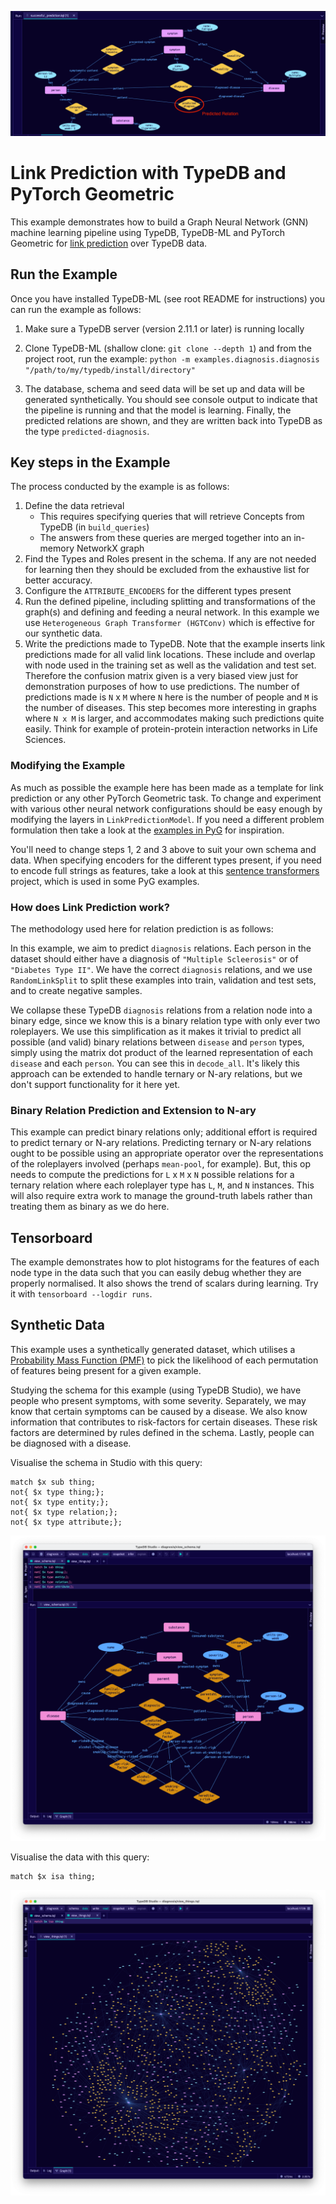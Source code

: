 ![Successful Prediction](.images/successful_prediction.png)

# Link Prediction with TypeDB and PyTorch Geometric

This example demonstrates how to build a Graph Neural Network (GNN) machine learning pipeline using TypeDB, TypeDB-ML and PyTorch Geometric for [link prediction](https://en.wikipedia.org/wiki/Link_prediction) over TypeDB data.

## Run the Example

Once you have installed TypeDB-ML (see root README for instructions) you can run the example as follows:

1. Make sure a TypeDB server (version 2.11.1 or later) is running locally   

2. Clone TypeDB-ML (shallow clone: `git clone --depth 1`) and from the project root, run the example: `python -m examples.diagnosis.diagnosis "/path/to/my/typedb/install/directory"`

3. The database, schema and seed data will be set up and data will be generated synthetically. You should see console output to indicate that the pipeline is running and that the model is learning. Finally, the predicted relations are shown, and they are written back into TypeDB as the type `predicted-diagnosis`.

## Key steps in the Example

The process conducted by the example is as follows:

1. Define the data retrieval
   - This requires specifying queries that will retrieve Concepts from TypeDB (in `build_queries`)
   - The answers from these queries are merged together into an in-memory NetworkX graph
2. Find the Types and Roles present in the schema. If any are not needed for learning then they should be excluded from the exhaustive list for better accuracy.
3. Configure the `ATTRIBUTE_ENCODERS` for the different types present
4. Run the defined pipeline, including splitting and transformations of the graph(s) and defining and feeding a neural network. In this example we use `Heterogeneous Graph Transformer (HGTConv)` which is effective for our synthetic data.  
5. Write the predictions made to TypeDB. Note that the example inserts link predictions made for all valid link locations. These include and overlap with node used in the training set as well as the validation and test set. Therefore the confusion matrix given is a very biased view just for demonstration purposes of how to use predictions. The number of predictions made is `N` x `M` where `N` here is the number of people and `M` is the number of diseases. This step becomes more interesting in graphs where `N x M` is larger, and accommodates making such predictions quite easily. Think for example of protein-protein interaction networks in Life Sciences.

### Modifying the Example

As much as possible the example here has been made as a template for link prediction or any other PyTorch Geometric task. To change and experiment with various other neural network configurations should be easy enough by modifying the layers in `LinkPredictionModel`. If you need a different problem formulation then take a look at the [examples in PyG](https://github.com/pyg-team/pytorch_geometric/tree/master/examples/hetero) for inspiration.

You'll need to change steps 1, 2 and 3 above to suit your own schema and data. When specifying encoders for the different types present, if you need to encode full strings as features, take a look at this [sentence transformers](https://pypi.org/project/sentence-transformers/) project, which is used in some PyG examples.

### How does Link Prediction work?

The methodology used here for relation prediction is as follows:

In this example, we aim to predict `diagnosis` relations. Each person in the dataset should either have a diagnosis of `"Multiple Scleerosis"` or of `"Diabetes Type II"`. We have the correct `diagnosis` relations, and we use `RandomLinkSplit` to split these examples into train, validation and test sets, and to create negative samples.

We collapse these TypeDB `diagnosis` relations from a relation node into a binary edge, since we know this is a binary relation type with only ever two roleplayers. We use this simplification as it makes it trivial to predict all possible (and valid) binary relations between `disease` and `person` types, simply using the matrix dot product of the learned representation of each `disease` and each `person`. You can see this in `decode_all`. It's likely this approach can be extended to handle ternary or N-ary relations, but we don't support functionality for it here yet.

### Binary Relation Prediction and Extension to N-ary

This example can predict binary relations only; additional effort is required to predict ternary or N-ary relations. Predicting ternary or N-ary relations ought to be possible using an appropriate operator over the representations of the roleplayers involved (perhaps `mean-pool`, for example). But, this op needs to compute the predictions for `L` x `M` x `N` possible relations for a ternary relation where each roleplayer type has `L`, `M`, and `N` instances. This will also require extra work to manage the ground-truth labels rather than treating them as binary as we do here.


## Tensorboard

The example demonstrates how to plot histograms for the features of each node type in the data such that you can easily debug whether they are properly normalised. It also shows the trend of scalars during learning. Try it with `tensorboard --logdir runs`.

## Synthetic Data

This example uses a synthetically generated dataset, which utilises a [Probability Mass Function (PMF)](https://en.wikipedia.org/wiki/Probability_mass_function) to pick the likelihood of each permutation of features being present for a given example.

Studying the schema for this example (using TypeDB Studio), we have people who present symptoms, with some severity. Separately, we may know that certain symptoms can be caused by a disease. We also know information that contributes to risk-factors for certain diseases. These risk factors are determined by rules defined in the schema. Lastly, people can be diagnosed with a disease.

Visualise the schema in Studio with this query:
```
match $x sub thing;
not{ $x type thing;};
not{ $x type entity;};
not{ $x type relation;};
not{ $x type attribute;};
```

![Diagnosis Schema](.images/diagnosis_schema.png)

Visualise the data with this query:
```
match $x isa thing;
```

![Diagnosis Data](.images/diagnosis_data.png)
